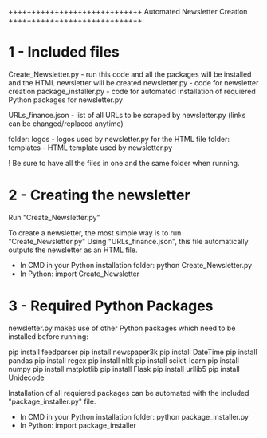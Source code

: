 +++++++++++++++++++++++++++++
Automated Newsletter Creation 
+++++++++++++++++++++++++++++

1 - Included files
===========================

Create_Newsletter.py	- run this code and all the packages will be installed and the HTML newsletter will be created
newsletter.py 		- code for newsletter creation
package_installer.py	- code for automated installation of requiered Python packages for newsletter.py

URLs_finance.json	- list of all URLs to be scraped by newsletter.py (links can be changed/replaced anytime)

folder: logos		- logos used by newsletter.py for the HTML file
folder: templates	- HTML template used by newsletter.py

! Be sure to have all the files in one and the same folder when running.


2 - Creating the newsletter
===========================

Run "Create_Newsletter.py"

To create a newsletter, the most simple way is to run "Create_Newsletter.py"
Using "URLs_finance.json", this file automatically outputs the newsletter as an HTML file.

- In CMD in your Python installation folder: python Create_Newsletter.py
- In Python: import Create_Newsletter


3 - Required Python Packages
===========================

newsletter.py makes use of other Python packages which need to be installed before running:

pip install feedparser
pip install newspaper3k 
pip install DateTime 
pip install pandas 
pip install regex 
pip install nltk 
pip install scikit-learn 
pip install numpy 
pip install matplotlib 
pip install Flask 
pip install urllib5 
pip install Unidecode 

Installation of all requiered packages can be automated with the included "package_installer.py" file.

- In CMD in your Python installation folder: python package_installer.py
- In Python: import package_installer
